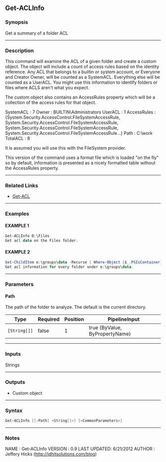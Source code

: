 Get-ACLInfo
-----------
### Synopsis
Get a summary of a folder ACL

---
### Description

This command will examine the ACL of a given folder and create a custom object.
The object will include a count of access rules based on the identity
reference. Any ACL that belongs to a builtin or system account, or Everyone and
Creator Owner, will be counted as a SystemACL. Everything else will be counted
as a UserACL. You might use this information to identify folders or files where
ACLS aren't what you expect.

The custom object also contains an AccessRules property which will be a
collection of the access rules for that object.

SystemACL   : 7
Owner       : BUILTIN\Administrators
UserACL     : 1
AccessRules : {System.Security.AccessControl.FileSystemAccessRule,
System.Security.AccessControl.FileSystemAccessRule,
System.Security.AccessControl.FileSystemAccessRule,
System.Security.AccessControl.FileSystemAccessRule...}
Path        : C:\work
TotalACL    : 8

It is assumed you will use this with the FileSystem provider.

This version of the command uses a format file which is loaded "on the fly" so by default,
information is presented as a nicely formatted table without the AccessRules property.

---
### Related Links
* [Get-ACL](https://docs.microsoft.com/powershell/module/Microsoft.PowerShell.Security/Get-Acl)



---
### Examples
#### EXAMPLE 1
```PowerShell
Get-ACLInfo D:\Files
Get acl data on the Files folder.
```

#### EXAMPLE 2
```PowerShell
Get-ChildItem e:\groups\data -Recurse | Where-Object {$_.PSIsContainer} | Get-ACLInfo
Get acl information for every folder under e:\groups\data.
```

---
### Parameters
#### **Path**

The path of the folder to analyze. The default is the current directory.






|Type        |Required|Position|PipelineInput                 |
|------------|--------|--------|------------------------------|
|`[String[]]`|false   |1       |true (ByValue, ByPropertyName)|



---
### Inputs
Strings

---
### Outputs
* Custom object




---
### Syntax
```PowerShell
Get-ACLInfo [[-Path] <String[]>] [<CommonParameters>]
```
---
### Notes
NAME        :  Get-ACLInfo
VERSION     :  0.9
LAST UPDATED:  6/21/2012
AUTHOR      :  Jeffery Hicks (http://jdhitsolutions.com/blog)
